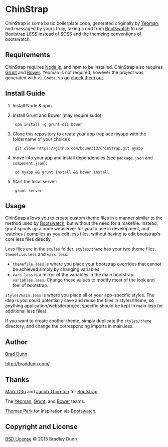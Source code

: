 ChinStrap
=========
ChinStrap is some basic boilerplate code, generated originally by [Yeoman](http://yeoman.io), and massaged by yours truly, taking a nod from [Bootswatch](https://github.com/thomaspark/bootswatch/) to use Bootstrap LESS instead of SCSS and the themeing conventions of bootswatch.

Requirements
------------
ChinStrap requires [Node.js](http://nodejs.org/), and npm to be installed. ChinStrap also requires [Grunt](http://gruntjs.com/) and [Bower](http://twitter.github.com/bower). Yeoman is not required, however the project was generated with `v1.0beta`, so go [check them out](http://yeoman.io).

Install Guide
-------------
1. Install Node & npm.
2. Install Grunt and Bower (may require sudo):
    
        npm install -g grunt-cli bower

3. Clone this repository to create your app (replace myapp with the foldername of your choice):
        
        git clone https://github.com/bdunn313/ChinStrap.git myapp

4. move into your app and install dependencies (see `package.json` and `component.json`):
        
        cd myapp && grunt install && bower install

5. Start the local server:
        
        grunt server


Usage
-----
ChinStrap allows you to create custom theme files in a manner similar to the method used by [Bootswatch](https://github.com/thomaspark/bootswatch/), but without the need for a makefile. Instead, grunt spools up a node webserver for you to use in development, and watches / compiles as you edit less files, without having to edit bootstrap's core less files directly.

Less files are in the `styles` folder. `styles/theme` has your two theme files, `themefile.less` and `vars.less`.
- `themefile.less` is where you place your bootstrap overrides that cannot be achieved simply by changing variables.
- `vars.less` is a mirror of the variables in the main bootstrap `variables.less`. Change these values to modify most of the look and feel of bootstrap.

`styles/main.less` is where you place all of your app-specific styles. The idea is you could potentially save and reuse the files in styles/theme, so anything application/website/project specific should be kept in main.less (or additional less files).

If you want to create another theme, simply duplicate the `styles/theme` directory, and change the corresponding imports in main.less.

Author
------
[Brad Dunn](http://github.com/bdunn313)

http://braddunn.com/

Thanks
------
[Mark Otto](http://github.com/markdotto) and [Jacob Thornton](http://github.com/fat) for [Bootstrap](https://github.com/twitter/bootstrap).

The [Yeoman](http://yeoman.io), [Grunt](http://gruntjs.com/), and [Bower](http://twitter.github.com/bower) teams.

[Thomas Park](http://github.com/thomaspark) for inspiration via [Bootswatch](https://github.com/thomaspark/bootswatch/).

Copyright and License
---------------------
[BSD License](http://opensource.org/licenses/bsd-license.php)
&copy; 2013 Bradley Dunn
